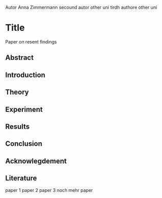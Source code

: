 Autor Anna Zimmermann
secound autor other uni
tirdh authore other uni

# Title
Paper on resent findings
## Abstract

## Introduction

## Theory

## Experiment

## Results

## Conclusion

## Acknowlegdement

## Literature
paper 1 paper 2 paper 3
noch mehr paper
